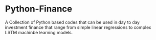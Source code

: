 # Python-Finance
A Collection of Python based codes that can be used in day to day investment finance that range from simple linear regressions to complex LSTM machinbe learning models.
